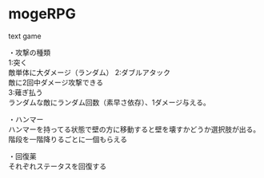 ﻿# mogeRPG
text game

・攻撃の種類  
1:突く  
敵単体に大ダメージ（ランダム） 
2:ダブルアタック  
敵に2回中ダメージ攻撃できる  
3:薙ぎ払う  
ランダムな敵にランダム回数（素早さ依存）、1ダメージ与える。 

・ハンマー  
ハンマーを持ってる状態で壁の方に移動すると壁を壊すかどうか選択肢が出る。 
階段を一階降りるごとに一個もらえる  

・回復薬  
それぞれステータスを回復する  